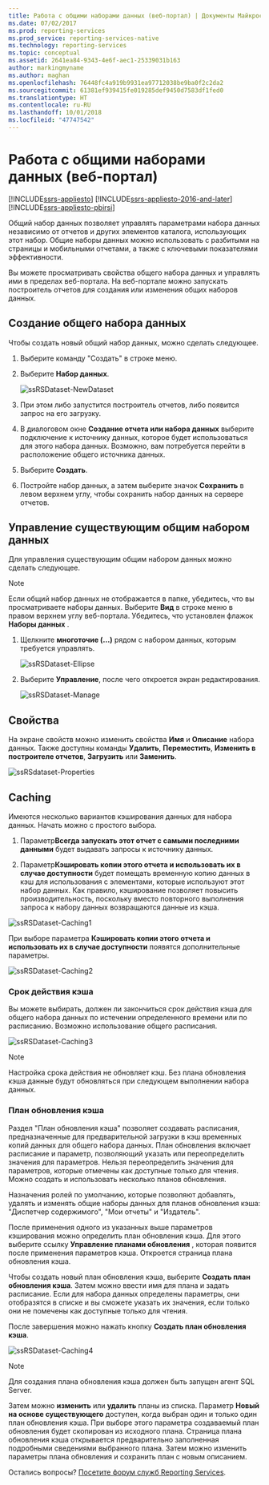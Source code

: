 ```yaml
---
title: Работа с общими наборами данных (веб-портал) | Документы Майкрософт
ms.date: 07/02/2017
ms.prod: reporting-services
ms.prod_service: reporting-services-native
ms.technology: reporting-services
ms.topic: conceptual
ms.assetid: 2641ea84-9343-4e6f-aec1-25339031b163
author: markingmyname
ms.author: maghan
ms.openlocfilehash: 76448fc4a919b9931ea97712038be9ba0f2c2da2
ms.sourcegitcommit: 61381ef939415fe019285def9450d7583df1fed0
ms.translationtype: HT
ms.contentlocale: ru-RU
ms.lasthandoff: 10/01/2018
ms.locfileid: "47747542"
---
```

# <a name="work-with-shared-datasets---web-portal"></a>Работа с общими наборами данных (веб-портал)

[!INCLUDE[ssrs-appliesto](../includes/ssrs-appliesto.md)] [!INCLUDE[ssrs-appliesto-2016-and-later](../includes/ssrs-appliesto-2016-and-later.md)] [!INCLUDE[ssrs-appliesto-pbirsi](../includes/ssrs-appliesto-pbirs.md)]

Общий набор данных позволяет управлять параметрами набора данных независимо от отчетов и других элементов каталога, использующих этот набор. Общие наборы данных можно использовать с разбитыми на страницы и мобильными отчетами, а также с ключевыми показателями эффективности.

Вы можете просматривать свойства общего набора данных и управлять ими в пределах веб-портала. На веб-портале можно запускать построитель отчетов для создания или изменения общих наборов данных.

## <a name="create-a-shared-dataset"></a>Создание общего набора данных
  
Чтобы создать новый общий набор данных, можно сделать следующее.  
  
1.  Выберите команду "Создать" в строке меню.  
  
2.  Выберите **Набор данных**.  
  
    ![ssRSDataset-NewDataset](../reporting-services/media/ssrsdataset-newdataset.png)  
  
3.  При этом либо запустится построитель отчетов, либо появится запрос на его загрузку.  
  
4.  В диалоговом окне **Создание отчета или набора данных** выберите подключение к источнику данных, которое будет использоваться для этого набора данных. Возможно, вам потребуется перейти в расположение общего источника данных.  
  
5.  Выберите **Создать**.  
  
6.  Постройте набор данных, а затем выберите значок **Сохранить** в левом верхнем углу, чтобы сохранить набор данных на сервере отчетов.  
  
## <a name="manage-an-existing-shared-dataset"></a>Управление существующим общим набором данных
  
Для управления существующим общим набором данных можно сделать следующее.  
  
> [!NOTE]
> Если общий набор данных не отображается в папке, убедитесь, что вы просматриваете наборы данных. Выберите **Вид** в строке меню в правом верхнем углу веб-портала. Убедитесь, что установлен флажок **Наборы данных** .  
  
1.  Щелкните **многоточие (…)** рядом с набором данных, которым требуется управлять.  
  
    ![ssRSDataset-Ellipse](../reporting-services/media/ssrsdataset-ellipse.png)  
  
2.  Выберите **Управление**, после чего откроется экран редактирования.  
  
    ![ssRSDataset-Manage](../reporting-services/media/ssrsdataset-manage.png)  
  
## <a name="properties"></a>Свойства
  
На экране свойств можно изменить свойства **Имя** и **Описание** набора данных. Также доступны команды **Удалить**, **Переместить**, **Изменить в построителе отчетов**, **Загрузить** или **Заменить**.  
  
![ssRSdataset-Properties](../reporting-services/media/ssrsdataset-properties.png)  
  
## <a name="caching"></a>Caching
  
Имеются несколько вариантов кэширования данных для набора данных. Начать можно с простого выбора.  
  
1.  Параметр**Всегда запускать этот отчет с самыми последними данными** будет выдавать запросы к источнику данных.  
  
2.  Параметр**Кэшировать копии этого отчета и использовать их в случае доступности** будет помещать временную копию данных в кэш для использования с элементами, которые используют этот набор данных. Как правило, кэширование позволяет повысить производительность, поскольку вместо повторного выполнения запроса к набору данных возвращаются данные из кэша.  
  
![ssRSDataset-Caching1](../reporting-services/media/ssrsdataset-caching1.png)  
  
При выборе параметра **Кэшировать копии этого отчета и использовать их в случае доступности** появятся дополнительные параметры.  
  
![ssRSDataset-Caching2](../reporting-services/media/ssrsdataset-caching2.png)  
  
### <a name="cache-expiration"></a>Срок действия кэша  
  
Вы можете выбирать, должен ли закончиться срок действия кэша для общего набора данных по истечении определенного времени или по расписанию. Возможно использование общего расписания.  
  
![ssRSDataset-Caching3](../reporting-services/media/ssrsdataset-caching3.png)  
  
> [!NOTE]
> Настройка срока действия не обновляет кэш. Без плана обновления кэша данные будут обновляться при следующем выполнении набора данных.  
  
### <a name="cache-refresh-plans"></a>План обновления кэша  
  
Раздел "План обновления кэша" позволяет создавать расписания, предназначенные для предварительной загрузки в кэш временных копий данных для общего набора данных. План обновления включает расписание и параметр, позволяющий указать или переопределить значения для параметров. Нельзя переопределить значения для параметров, которые отмечены как доступные только для чтения. Можно создать и использовать несколько планов обновления.   
  
Назначения ролей по умолчанию, которые позволяют добавлять, удалять и изменять общие наборы данных для планов обновления кэша: "Диспетчер содержимого", "Мои отчеты" и "Издатель".  
  
После применения одного из указанных выше параметров кэширования можно определить план обновления кэша. Для этого выберите ссылку **Управление планами обновления** , которая появится после применения параметров кэша. Откроется страница плана обновления кэша.   
  
Чтобы создать новый план обновления кэша, выберите **Создать план обновления кэша**. Затем можно ввести имя для плана и задать расписание. Если для набора данных определены параметры, они отобразятся в списке и вы сможете указать их значения, если только они не помечены как доступные только для чтения.  
  
После завершения можно нажать кнопку **Создать план обновления кэша**.  
  
![ssRSDataset-Caching4](../reporting-services/media/ssrsdataset-caching4.png)  
  
> [!NOTE]
> Для создания плана обновления кэша должен быть запущен агент SQL Server.  
  
Затем можно **изменить** или **удалить** планы из списка. Параметр **Новый на основе существующего** доступен, когда выбран один и только один план обновления кэша. При выборе этого параметра создаваемый план обновления будет скопирован из исходного плана. Страница плана обновления кэша открывается предварительно заполненная подробными сведениями выбранного плана. Затем можно изменить параметры плана обновления и сохранить план с новым описанием.  

Остались вопросы? [Посетите форум служб Reporting Services](http://go.microsoft.com/fwlink/?LinkId=620231).
